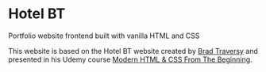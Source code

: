 # Hotel BT

Portfolio website frontend built with vanilla HTML and CSS

This website is based on the Hotel BT website created by [Brad Traversy](https://www.youtube.com/@TraversyMedia) and presented in his Udemy course [Modern HTML & CSS From The Beginning](https://udemy.com/course/modern-html-css-from-the-beginning).
